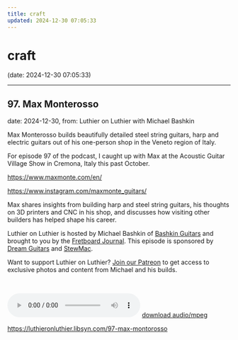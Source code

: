 ```yaml
---
title: craft
updated: 2024-12-30 07:05:33
---
```


# craft

(date: 2024-12-30 07:05:33)

---

## 97. Max Monterosso

date: 2024-12-30, from: Luthier on Luthier with Michael Bashkin

<p>Max Monterosso builds beautifully detailed steel string guitars, harp and electric guitars out of his one-person shop in the Veneto region of Italy. </p> <p>For episode 97 of the podcast, I caught up with Max at the Acoustic Guitar Village Show in Cremona, Italy this past October. </p> <p><a href= "https://www.maxmonte.com/en/">https://www.maxmonte.com/en/</a></p> <p><a href= "https://www.instagram.com/maxmonte_guitars/">https://www.instagram.com/maxmonte_guitars/</a></p> <p>Max shares insights from building harp and steel string guitars, his thoughts on 3D printers and CNC in his shop, and discusses how visiting other builders has helped shape his career.</p> <p>Luthier on Luthier is hosted by Michael Bashkin of <a href= "https://www.bashkinguitars.com">Bashkin Guitars</a> and brought to you by the <a href= "https://shop.fretboardjournal.com/products/fretboard-journal-annual-subscription"> Fretboard Journal</a>. This episode is sponsored by <a href= "https://www.dreamguitars.com/">Dream Guitars</a> and <a href= "https://www.stewmac.com/?irclickid=VA-TmuXZ%3AxyPUn0Ut-05ZTupUkHUPAzGE2bmy00&utm_source=3755630&utm_medium=Impact&utm_campaign=3755630&utm_content=Online%20Tracking%20Link_1303370&irgwc=1&partner=Fretboard%20Journal&mpid=3755630&group="> StewMac</a>.</p> <p>Want to support Luthier on Luthier? <a href= "https://www.patreon.com/luthieronluthier">Join our Patreon</a> to get access to exclusive photos and content from Michael and his builds.</p> <p> </p> 

<audio crossorigin="anonymous" controls="controls">
<source type="audio/mpeg" src="https://traffic.libsyn.com/secure/luthieronluthier/LOL97.mp3?dest-id=480616"></source>
</audio> <a href="https://traffic.libsyn.com/secure/luthieronluthier/LOL97.mp3?dest-id=480616" target="_blank">download audio/mpeg</a><br> 

<https://luthieronluthier.libsyn.com/97-max-montorosso>

